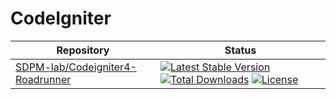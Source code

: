 # CodeIgniter

| Repository                                                                              | Status                                                                                                                                                                                                                                                                                                                                                                                                                                 |
|-----------------------------------------------------------------------------------------|----------------------------------------------------------------------------------------------------------------------------------------------------------------------------------------------------------------------------------------------------------------------------------------------------------------------------------------------------------------------------------------------------------------------------------------|
| [SDPM-lab/Codeigniter4-Roadrunner](https://github.com/SDPM-lab/Codeigniter4-Roadrunner) | [![Latest Stable Version](https://poser.pugx.org/sdpmlab/codeigniter4-roadrunner/v)](//packagist.org/packages/sdpmlab/codeigniter4-roadrunner) [![Total Downloads](https://poser.pugx.org/sdpmlab/codeigniter4-roadrunner/downloads)](//packagist.org/packages/sdpmlab/codeigniter4-roadrunner) [![License](https://poser.pugx.org/sdpmlab/codeigniter4-roadrunner/license)](//packagist.org/packages/sdpmlab/codeigniter4-roadrunner) |

